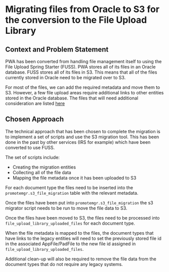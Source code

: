 # Migrating files from Oracle to S3 for the conversion to the File Upload Library

## Context and Problem Statement
PWA has been converted from handling file management itself to using the File Upload Spring Starter (FUSS).
PWA stores all of its files in an Oracle database. FUSS stores all of its files in S3.
This means that all of the files currently stored in Oracle need to be migrated over to S3.

For most of the files, we can add the required metadata and move them to S3. 
However, a few file upload areas require additional links to other entities stored in the Oracle database.
The files that will need additional consideration are listed [here](../system-overviews/0004-legacy-file-upload-links.md)

## Chosen Approach
The technical approach that has been chosen to complete the migration is to implement a set of scripts and use the S3 migration tool.
This has been done in the past by other services (IRS for example) which have been converted to use FUSS.

The set of scripts include: 
- Creating the migration entities
- Collecting all of the file data 
- Mapping the file metadata once it has been uploaded to S3

For each document type the files need to be inserted into the `promotemgr.s3_file_migration` table with the relevant metadata.

Once the files have been put into `promotemgr.s3_file_migration` the s3 migrator script needs to be run to move the file data to S3.

Once the files have been moved to S3, the files need to be processed into `file_upload_library_uploaded_files` for each document type.

When the file metadata is mapped to the files, the document types that have links to the legacy entities will need to 
set the previously stored file id in the associated AppFile/PadFile to the new file id assigned in `file_upload_library_uploaded_files`.

Additional clean-up will also be required to remove the file data from the document types that do not require any legacy systems.